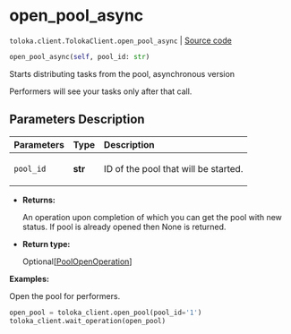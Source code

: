 # open_pool_async
`toloka.client.TolokaClient.open_pool_async` | [Source code](https://github.com/Toloka/toloka-kit/blob/v0.1.24/src/client.py#L44)

```python
open_pool_async(self, pool_id: str)
```

Starts distributing tasks from the pool, asynchronous version


Performers will see your tasks only after that call.

## Parameters Description

| Parameters | Type | Description |
| :----------| :----| :-----------|
`pool_id`|**str**|<p>ID of the pool that will be started.</p>

* **Returns:**

  An operation upon completion of which you can get the pool with new status. If pool is
already opened then None is returned.

* **Return type:**

  Optional\[[PoolOpenOperation](toloka.client.operations.PoolOpenOperation.md)\]

**Examples:**

Open the pool for performers.

```python
open_pool = toloka_client.open_pool(pool_id='1')
toloka_client.wait_operation(open_pool)
```
